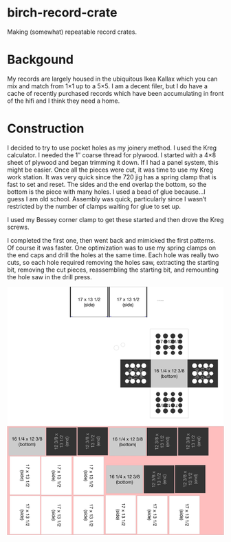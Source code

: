 # birch-record-crate
Making (somewhat) repeatable record crates.

# Backgound

My records are largely housed in the ubiquitous Ikea Kallax which you can mix and match from 1×1 up to a 5×5. I am a decent filer, but I do have a cache of recently purchased records which have been accumulating in front of the hifi and I think they need a home.

# Construction

I decided to try to use pocket holes as my joinery method. I used the Kreg calculator. I needed the 1″ coarse thread for plywood.
I started with a 4×8 sheet of plywood and began trimming it down. If I had a panel system, this might be easier. Once all the pieces were cut, it was time to use my Kreg work station. It was very quick since the 720 jig has a spring clamp that is fast to set and reset. The sides and the end overlap the bottom, so the bottom is the piece with many holes. I used a bead of glue because…I guess I am old school. Assembly was quick, particularly since I wasn’t restricted by the number of clamps waiting for glue to set up.

I used my Bessey corner clamp to get these started and then drove the Kreg screws.

I completed the first one, then went back and mimicked the first patterns. Of course it was faster. One optimization was to use my spring clamps on the end caps and drill the holes at the same time. Each hole was really two cuts, so each hole required removing the holes saw, extracting the starting bit, removing the cut pieces, reassembling the starting bit, and remounting the hole saw in the drill press.

<img src="/crate-images/graffle-plywood-layout.JPG">